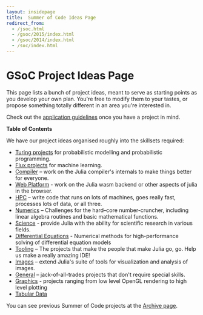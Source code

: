```yaml
---
layout: insidepage
title:  Summer of Code Ideas Page
redirect_from:
  - /jsoc.html
  - /gsoc/2015/index.html
  - /gsoc/2014/index.html
  - /soc/index.html
---
```


# GSoC Project Ideas Page

This page lists a bunch of project ideas, meant to serve as starting points as you develop your own plan. You're free to modify them to your tastes, or propose something totally different in an area you're interested in.

Check out the [application guidelines](guidelines/) once you have a project in mind.

**Table of Contents**

We have our project ideas organised roughly into the skillsets required:

* [Turing projects](projects/turing.html) for probabilistic modelling and probabilistic programming.
* [Flux projects](https://fluxml.ai/gsoc.html) for machine learning.
* [Compiler](projects/compiler.html) – work on the Julia compiler's internals to make things better for everyone.
* [Web Platform](projects/wasm.html) - work on the Julia wasm backend or other aspects of julia in the browser.
* [HPC](projects/hpc.html) – write code that runs on lots of machines, goes really fast, processes lots of data, or all three.
* [Numerics](projects/numerics.html) – Challenges for the hard–core number-cruncher, including linear algebra routines and basic mathematical functions.
* [Science](projects/science.html) - provide Julia with the ability for scientific research in various fields.
* [Differential Equations](projects/diffeq.html) - Numerical methods for high-performance solving of differential equation models
* [Tooling](projects/tooling.html) – The projects that make the people that make Julia go, go. Help us make a really amazing IDE!
* [Images](projects/images.html) – extend Julia's suite of tools for visualization and analysis of images.
* [General](projects/general.html) – jack-of-all-trades projects that don't require special skills.
* [Graphics](projects/graphics.html) - projects ranging from low level OpenGL rendering to high level plotting
* [Tabular Data](projects/tables.html)

You can see previous Summer of Code projects at the [Archive page](archive.html).

